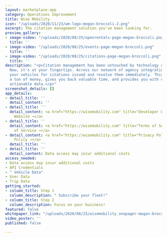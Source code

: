 ```yaml
---
layout: marketplace-app
category: Operations Improvement
title: Wise Mobility
icon: "/uploads/2020/11/23/wm-logo-megan-broccoli-2.png"
excerpt: The citation management solution you've been looking for.
preview_gallery:
- image-video: "/uploads/2020/08/25/openrentals-page-megan-broccoli.png"
  title: ''
- image-video: "/uploads/2020/08/25/events-page-megan-broccoli.png"
  title: ''
- image-video: "/uploads/2020/08/25/citations-page-megan-broccoli.png"
  title: ''
description: "<p>Citation management has been untouched by technology until Wise Mobility.
  Now, it's at your fingertips. Across our network of agency integrations, we monitor
  your vehicles for citations issued and resolve them immediately. This saves you
  a ton of money, gives you back valuable time, and provides you with consistent,
  actionable data.</p>"
screenshot_details: []
app_details:
- detail_title: ''
  detail_content: ''
- detail_title: ''
  detail_content: <a href="https://wisemobility.com" title="Developer Website →">Developer
    Website →</a>
- detail_title: ''
  detail_content: <a href="https://wisemobility.com" title="Terms of Service →">Terms
    of Service →</a>
- detail_content: <a href="https://wisemobility.com" title="Privacy Policy →">Privacy
    Policy →</a>
  detail_title: ''
- detail_title: ''
  detail_content: Data access may incur additional costs
access_needed:
- Data access may incur additional costs
- API Credentials
- " Vehicle Data"
- User Data
- Trip Data
getting_started:
- column_title: Step 1
  column_description: " Subscribe your fleet!"
- column_title: Step 2
  column_description: Focus on your business!
featured: false
whitepaper_link: "/uploads/2020/08/25/wisemobility_onepager-megan-broccoli.pdf"
video_poster: ''
published: false

---
```

